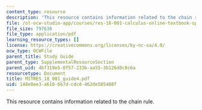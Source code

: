 ```yaml
---
content_type: resource
description: 'This resource contains information related to the chain rule. '
file: /ol-ocw-studio-app/courses/res-18-001-calculus-online-textbook-spring-2005/148e0ee3a6106b7dcdcd462de505480f_MITRES_18_001_guide4.pdf
file_size: 797638
file_type: application/pdf
learning_resource_types: []
license: https://creativecommons.org/licenses/by-nc-sa/4.0/
ocw_type: OCWFile
parent_title: Study Guide
parent_type: SupplementalResourceSection
parent_uid: 4bf319e5-0f57-233b-aa55-3b126d0c8c6a
resourcetype: Document
title: MITRES_18_001_guide4.pdf
uid: 148e0ee3-a610-6b7d-cdcd-462de505480f
---
```

This resource contains information related to the chain rule. 